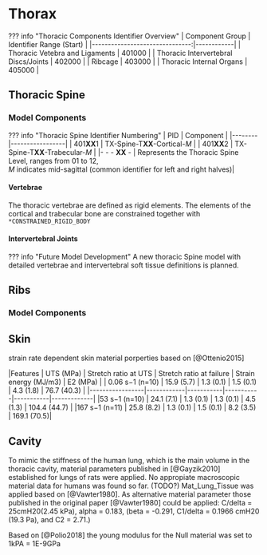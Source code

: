 # Thorax

??? info "Thoracic Components Identifier Overview"
    | Component  Group               | Identifier Range (Start) |
    |-------------------------------:|------------|
    | Thoracic Vetebra and Ligaments         | 401000     |
    | Thoracic Intervertebral Discs/Joints   | 402000     |
    | Ribcage                                | 403000     |
    | Thoracic Internal Organs               | 405000     |

## Thoracic Spine




### Model Components

??? info "Thoracic Spine Identifier Numbering"
    | PID    | Component       |
    |--------|-----------------|
    | 401**XX**1 | TX-Spine-T**XX**-Cortical-*M*   |
    | 401**XX**2 | TX-Spine-T**XX**-Trabecular-*M* |
    |- - - **XX** - | Represents the Thoracic Spine Level, ranges from 01 to 12, <br/> *M* indicates mid-sagittal (common identifier for left and right halves)|


#### Vertebrae

The thoracic vertebrae are defined as rigid elements. The elements of the cortical and trabecular bone are constrained together with `*CONSTRAINED_RIGID_BODY`







#### Intervertebral Joints

??? info "Future Model Development"
    A new thoracic Spine model with detailed vertebrae and intervertebral soft tissue
    definitions is planned.

## Ribs

### Model Components

## Skin
strain rate dependent skin material porperties based on [@Ottenio2015]

|Features |	UTS (MPa) |	Stretch ratio at UTS |	Stretch ratio at failure |	Strain energy (MJ/m3)	| E2 (MPa) |
| 0.06 s−1 (n=10) | 15.9 (5.7) | 1.3 (0.1) | 1.5 (0.1) | 4.3 (1.8) | 76.7 (40.3) |
|-----------------|------------|-----------|-----------|-----------|-------------|
|53 s−1 (n=10) |	24.1 (7.1) |	1.3 (0.1) |	1.3 (0.1) |	4.5 (1.3) |	104.4 (44.7) |
|167 s−1 (n=11) |	25.8 (8.2) | 1.3 (0.1) | 1.5 (0.1) | 8.2 (3.5)	| 169.1 (70.5)|


## Cavity
To mimic the stiffness of the human lung, which is the main volume in the thoracic cavity, material parameters published in [@Gayzik2010] established for lungs of rats were applied. No appropiate macroscopic material data for humans was found so far. (TODO?)
Mat_Lung_Tissue was applied based on [@Vawter1980]. As alternative material parameter those published in the original paper [@Vawter1980] could be applied:
C/delta = 25cmH20(2.45 kPa), alpha = 0.183, (beta = -0.291, C1/delta = 0.1966 cmH20 (19.3 Pa), and C2 = 2.71.) 

Based on [@Polio2018] the young modulus for the Null material was set to 1kPA = 1E-9GPa